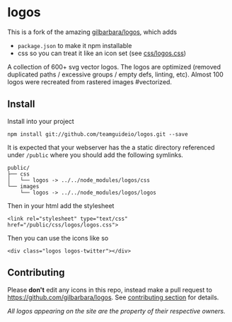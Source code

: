 # logos
This is a fork of the amazing [gilbarbara/logos](https://github.com/gilbarbara/logos), which adds

 * `package.json` to make it npm installable
 * css so you can treat it like an icon set (see [css/logos.css](css/logos.css))

A collection of 600+ svg vector logos. The logos are optimized (removed duplicated paths / excessive groups / empty defs, linting, etc). Almost 100 logos were recreated from rastered images #vectorized.


## Install
Install into your project

    npm install git://github.com/teamguideio/logos.git --save

It is expected that your webserver has the a static directory referenced under `/public` where you should add the following symlinks.

    public/
    ├── css
    │   └── logos -> ../../node_modules/logos/css
    └── images
        └── logos -> ../../node_modules/logos/logos

Then in your html add the stylesheet

    <link rel="stylesheet" type="text/css" href="/public/css/logos/logos.css">

Then you can use the icons like so

    <div class="logos logos-twitter"></div>


## Contributing
Please **don't** edit any icons in this repo, instead make a pull request to <https://github.com/gilbarbara/logos>. See [contributing section](https://github.com/gilbarbara/logos#contributing) for details.

*All logos appearing on the site are the property of their respective owners.*
